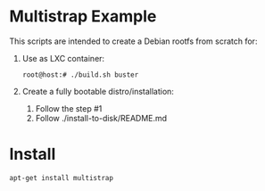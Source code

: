 # Multistrap Example

This scripts are intended to create a Debian rootfs from scratch for: 

1. Use as LXC container:
		
	```console
	root@host:# ./build.sh buster
	```

2. Create a fully bootable distro/installation:

	1. Follow the step #1
	2. Follow ./install-to-disk/README.md

# Install 

```
apt-get install multistrap
```
